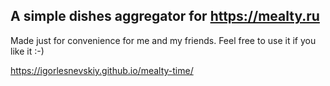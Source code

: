 ## A simple dishes aggregator for https://mealty.ru

Made just for convenience for me and my friends. Feel free to use it if you like it :-)

https://igorlesnevskiy.github.io/mealty-time/
